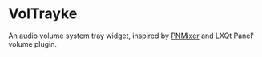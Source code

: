 # VolTrayke

An audio volume system tray widget,
inspired by [PNMixer] and LXQt Panel' volume plugin.

[PNMixer]: https://github.com/nicklan/pnmixer/
